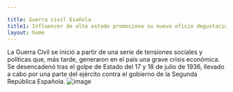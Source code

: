 ```yaml
---

title: Guerra civil Esañola
title1: Influencer de alto estado promociona su nuevo oficio degustación de helados
layout: home
---
```

La Guerra Civil se inició a partir de una serie de tensiones sociales y políticas que, más tarde, generaron en el país una grave crisis económica. Se desencadenó tras el golpe de Estado del 17 y 18 de julio de 1936, llevado a cabo por una parte del ejército contra el gobierno de la Segunda República Española.
![image](https://github.com/user-attachments/assets/1c6628db-fc1d-498c-a1aa-6754cf468302)

